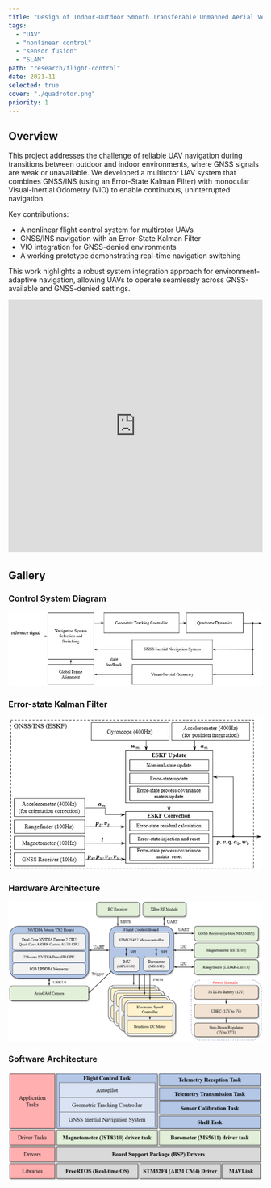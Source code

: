 ```yaml
---
title: "Design of Indoor-Outdoor Smooth Transferable Unmanned Aerial Vehicle"
tags:
  - "UAV"
  - "nonlinear control"
  - "sensor fusion"
  - "SLAM"
path: "research/flight-control"
date: 2021-11
selected: true 
cover: "./quadrotor.png"
priority: 1
---
```


## Overview

This project addresses the challenge of reliable UAV navigation during transitions between outdoor and indoor environments, where GNSS signals are weak or unavailable. We developed a multirotor UAV system that combines GNSS/INS (using an Error-State Kalman Filter) with monocular Visual-Inertial Odometry (VIO) to enable continuous, uninterrupted navigation.

Key contributions:
* A nonlinear flight control system for multirotor UAVs
* GNSS/INS navigation with an Error-State Kalman Filter
* VIO integration for GNSS-denied environments
* A working prototype demonstrating real-time navigation switching

This work highlights a robust system integration approach for environment-adaptive navigation, allowing UAVs to operate seamlessly across GNSS-available and GNSS-denied settings.

<iframe src="https://www.youtube.com/embed/hBBe1Kj82B4" title="Presentation Video for Masters Thesis Defense" width="100%" height="500px" frameborder="0" allow="accelerometer; autoplay; clipboard-write; encrypted-media; gyroscope; picture-in-picture; web-share" referrerpolicy="strict-origin-when-cross-origin" allowfullscreen></iframe>

## Gallery

### Control System Diagram

![System diagram](./control.png)

### Error-state Kalman Filter

![State estimator](./eskf.png)

### Hardware Architecture

![Hardware diagram](./hardware.png)

### Software Architecture

![Software diagram](./software.png)
